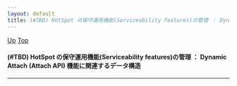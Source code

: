 ```yaml
---
layout: default
title: (#TBD) HotSpot の保守運用機能(Serviceability features)の管理 ： Dynamic Attach (Attach API) 機能に関連するデータ構造
---
```

[Up](noAwmZC82e.html) [Top](../index.html)

#### (#TBD) HotSpot の保守運用機能(Serviceability features)の管理 ： Dynamic Attach (Attach API) 機能に関連するデータ構造

--- 






